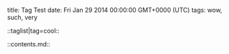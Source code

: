 title: Tag Test
date: Fri Jan 29 2014 00:00:00 GMT+0000 (UTC)
tags: wow, such, very

::taglist|tag=cool::

::contents.md::
